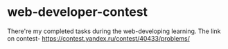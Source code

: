 # web-developer-contest
There're my completed tasks during the web-developing learning.
The link on contest- https://contest.yandex.ru/contest/40433/problems/
